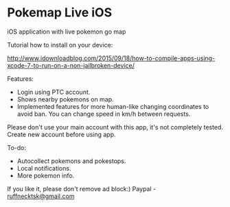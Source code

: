 # Pokemap Live iOS
iOS application with live pokemon go map

Tutorial how to install on your device:

http://www.idownloadblog.com/2015/09/18/how-to-compile-apps-using-xcode-7-to-run-on-a-non-jailbroken-device/

Features:

- Login using PTC account.
- Shows nearby pokemons on map. 
- Implemented features for more human-like changing coordinates to avoid ban. You can change speed in km/h between requests.

Please don't use your main account with this app, it's not completely tested. Create new account before using app.

To-do:

- Autocollect pokemons and pokestops.
- Local notifications.
- More pokemon info.

If you like it, please don't remove ad block:)
Paypal - ruffnecktsk@gmail.com
